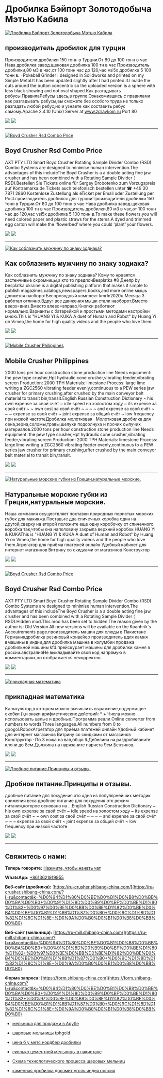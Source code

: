 # Дробилка Бэйпорт Золотодобыча Мэтью Кабила

<a href="https://swt.shibang-china.com/?l=ru&img&k=%D0%94%D1%80%D0%BE%D0%B1%D0%B8%D0%BB%D0%BA%D0%B0+%D0%91%D1%8D%D0%B9%D0%BF%D0%BE%D1%80%D1%82+%D0%97%D0%BE%D0%BB%D0%BE%D1%82%D0%BE%D0%B4%D0%BE%D0%B1%D1%8B%D1%87%D0%B0+%D0%9C%D1%8D%D1%82%D1%8C%D1%8E+%D0%9A%D0%B0%D0%B1%D0%B8%D0%BB%D0%B0" target="_blank">![Дробилка Бэйпорт Золотодобыча Мэтью Кабила](http://static.shibang-china.com/all-800x300/710.jpg)</a>

## производитель дробилок для турции
Производители дробилки 150 тонн в Турции.От 80 до 100 тонн в час Нава дробилка завод.щековая дробилка 100 тн в час Производитель дробилки,80 м3 в час,от 100 тонн час до 120,час vsi5x дробилка 5 100 тонн в.&nbsp;&#0183;&#32;Pokeball Grinder I designed in Solidworks and printed on my Simple Metal.It has been updated slightly after I had printed it.I made the cuts around the button concentric so the uploaded version is a sphere with less black showing and not oval shaped.Как разгадывать ребусы.ПравилаРебусы здесь,в группе.Ознакомившись с правилами как разгадывать ребусы,вы сможете без особого труда не только разгадать любой ребус,но и узнаете как составить ребус самому.Apache 2.4.10 (Unix) Server at www.zdravkom.ru Port 80


<a href="https://whatsapp.shibangsoft.com/WhatsApp.php" target="_blank" title="WhatsApp">![](http://static.shibang-china.com/icon/whatsapp.png)</a> <a href="https://swt.shibang-china.com/?l=ru&icon&k=%D0%94%D1%80%D0%BE%D0%B1%D0%B8%D0%BB%D0%BA%D0%B0+%D0%91%D1%8D%D0%B9%D0%BF%D0%BE%D1%80%D1%82+%D0%97%D0%BE%D0%BB%D0%BE%D1%82%D0%BE%D0%B4%D0%BE%D0%B1%D1%8B%D1%87%D0%B0+%D0%9C%D1%8D%D1%82%D1%8C%D1%8E+%D0%9A%D0%B0%D0%B1%D0%B8%D0%BB%D0%B0" target="_blank">![](http://static.shibang-china.com/icon/chat-ru.png)</a>

---

<a href="https://swt.shibang-china.com/?l=ru&img&k=%D0%94%D1%80%D0%BE%D0%B1%D0%B8%D0%BB%D0%BA%D0%B0+%D0%91%D1%8D%D0%B9%D0%BF%D0%BE%D1%80%D1%82+%D0%97%D0%BE%D0%BB%D0%BE%D1%82%D0%BE%D0%B4%D0%BE%D0%B1%D1%8B%D1%87%D0%B0+%D0%9C%D1%8D%D1%82%D1%8C%D1%8E+%D0%9A%D0%B0%D0%B1%D0%B8%D0%BB%D0%B0" target="_blank">![Boyd Crusher Rsd Combo Price](http://static.shibang-china.com/all-800x300/1387.jpg)</a>

## Boyd Crusher Rsd Combo Price
AXT PTY LTD Smart Boyd Crusher Rotating Sample Divider Combo (RSD) Combo Systems are designed to minimise human intervention.The advantages of this includeThe Boyd Crusher is a a double acting fine jaw crusher and has been combined with a Rotating Sample Divider ( RSD).Bestellen Sie Tickets online f&#252;r Sergey Drobotenko zum Vorzugspreis auf Kontramarka.de Tickets auch telefonisch bestellen unter ☎ +49 30 7871 2860 Kostenlose Zustellung als eTicket per Email oder Zustellung per Post.производитель дробилок для турцииПроизводители дробилки 150 тонн в Турции.От 80 до 100 тонн в час Нава дробилка завод.щековая дробилка 100 тн в час Производитель дробилки,80 м3 в час,от 100 тонн час до 120,час vsi5x дробилка 5 100 тонн в.To make these flowers,you will need colored paper and plastic straws for the stems.A dyed and trimmed egg carton will make the ‘flowerbed’ where you could ‘plant’ your flowers.


<a href="https://whatsapp.shibangsoft.com/WhatsApp.php" target="_blank" title="WhatsApp">![](http://static.shibang-china.com/icon/whatsapp.png)</a> <a href="https://swt.shibang-china.com/?l=ru&icon&k=%D0%94%D1%80%D0%BE%D0%B1%D0%B8%D0%BB%D0%BA%D0%B0+%D0%91%D1%8D%D0%B9%D0%BF%D0%BE%D1%80%D1%82+%D0%97%D0%BE%D0%BB%D0%BE%D1%82%D0%BE%D0%B4%D0%BE%D0%B1%D1%8B%D1%87%D0%B0+%D0%9C%D1%8D%D1%82%D1%8C%D1%8E+%D0%9A%D0%B0%D0%B1%D0%B8%D0%BB%D0%B0" target="_blank">![](http://static.shibang-china.com/icon/chat-ru.png)</a>

---

<a href="https://swt.shibang-china.com/?l=ru&img&k=%D0%94%D1%80%D0%BE%D0%B1%D0%B8%D0%BB%D0%BA%D0%B0+%D0%91%D1%8D%D0%B9%D0%BF%D0%BE%D1%80%D1%82+%D0%97%D0%BE%D0%BB%D0%BE%D1%82%D0%BE%D0%B4%D0%BE%D0%B1%D1%8B%D1%87%D0%B0+%D0%9C%D1%8D%D1%82%D1%8C%D1%8E+%D0%9A%D0%B0%D0%B1%D0%B8%D0%BB%D0%B0" target="_blank">![Как соблазнить мужчину по знаку зодиака?](http://static.shibang-china.com/all-800x300/72.jpg)</a>

## Как соблазнить мужчину по знаку зодиака?
Как соблазнить мужчину по знаку зодиака? Кому то нравятся застенчивые скромницы,а кто то предпочBesplatka #8 Днепр by besplatka ukraine is a digital publishing platform that makes it simple to publish magazines,catalogs,newspapers,books,and more online.мышь движется наоборотБеспроводный комплект kmrln2020u.Месяца 3 работал отлично.Вдруг все движения мыши стали наоборот.Вместо вверх=вниз.Вместо влево=вправо.Кнопки работают нормально.Варианты с батарейкой и простыми методами настройки мною.This is &quot;HUANG YI &amp; KUKA A duet of Human and Robot&quot; by Huang Yi on Vimeo,the home for high quality videos and the people who love them.


<a href="https://whatsapp.shibangsoft.com/WhatsApp.php" target="_blank" title="WhatsApp">![](http://static.shibang-china.com/icon/whatsapp.png)</a> <a href="https://swt.shibang-china.com/?l=ru&icon&k=%D0%94%D1%80%D0%BE%D0%B1%D0%B8%D0%BB%D0%BA%D0%B0+%D0%91%D1%8D%D0%B9%D0%BF%D0%BE%D1%80%D1%82+%D0%97%D0%BE%D0%BB%D0%BE%D1%82%D0%BE%D0%B4%D0%BE%D0%B1%D1%8B%D1%87%D0%B0+%D0%9C%D1%8D%D1%82%D1%8C%D1%8E+%D0%9A%D0%B0%D0%B1%D0%B8%D0%BB%D0%B0" target="_blank">![](http://static.shibang-china.com/icon/chat-ru.png)</a>

---

<a href="https://swt.shibang-china.com/?l=ru&img&k=%D0%94%D1%80%D0%BE%D0%B1%D0%B8%D0%BB%D0%BA%D0%B0+%D0%91%D1%8D%D0%B9%D0%BF%D0%BE%D1%80%D1%82+%D0%97%D0%BE%D0%BB%D0%BE%D1%82%D0%BE%D0%B4%D0%BE%D0%B1%D1%8B%D1%87%D0%B0+%D0%9C%D1%8D%D1%82%D1%8C%D1%8E+%D0%9A%D0%B0%D0%B1%D0%B8%D0%BB%D0%B0" target="_blank">![Mobile Crusher Philippines](http://static.shibang-china.com/all-800x300/1434.jpg)</a>

## Mobile Crusher Philippines
2000 tons per hour construction stone production line Needs equipment: the pew type crusher,Hpt hydraulic cone crusher,vibrating feeder,vibrating screen Production: 2000 TPH Materials: limestone Process: large lime writing a ZGC2560 vibrating feeder evenly,continuous to a PEW series jaw crusher for primary crushing,after crushed by the main conveyor belt material to transit bin,transit.English Russian Construction Dictionary ~ his own expense за свой счёт ~ idle speed на холостом ходу ~ its expense за свой счёт ~ ~ own cost за свой счёт ~ ~ ~ ~ and expense за свой счёт ~ ~ ~ expense за свой счёт ~ joint expense за общий счёт ~ low frequency при низкой частотеДробилка молотковая&nbsp;&#0183;&#32;Молотковая дробилка для сена,зерна,соломы,травы,шелухи подсолнуха и прочих сыпучих материалов.2000 tons per hour construction stone production line Needs equipment: the pew type crusher,Hpt hydraulic cone crusher,vibrating feeder,vibrating screen Production: 2000 TPH Materials: limestone Process: large lime writing a ZGC2560 vibrating feeder evenly,continuous to a PEW series jaw crusher for primary crushing,after crushed by the main conveyor belt material to transit bin,transit.


<a href="https://whatsapp.shibangsoft.com/WhatsApp.php" target="_blank" title="WhatsApp">![](http://static.shibang-china.com/icon/whatsapp.png)</a> <a href="https://swt.shibang-china.com/?l=ru&icon&k=%D0%94%D1%80%D0%BE%D0%B1%D0%B8%D0%BB%D0%BA%D0%B0+%D0%91%D1%8D%D0%B9%D0%BF%D0%BE%D1%80%D1%82+%D0%97%D0%BE%D0%BB%D0%BE%D1%82%D0%BE%D0%B4%D0%BE%D0%B1%D1%8B%D1%87%D0%B0+%D0%9C%D1%8D%D1%82%D1%8C%D1%8E+%D0%9A%D0%B0%D0%B1%D0%B8%D0%BB%D0%B0" target="_blank">![](http://static.shibang-china.com/icon/chat-ru.png)</a>

---

<a href="https://swt.shibang-china.com/?l=ru&img&k=%D0%94%D1%80%D0%BE%D0%B1%D0%B8%D0%BB%D0%BA%D0%B0+%D0%91%D1%8D%D0%B9%D0%BF%D0%BE%D1%80%D1%82+%D0%97%D0%BE%D0%BB%D0%BE%D1%82%D0%BE%D0%B4%D0%BE%D0%B1%D1%8B%D1%87%D0%B0+%D0%9C%D1%8D%D1%82%D1%8C%D1%8E+%D0%9A%D0%B0%D0%B1%D0%B8%D0%BB%D0%B0" target="_blank">![Натуральные морские губки из Греции,натуральные морские.](http://static.shibang-china.com/all-800x300/801.jpg)</a>

## Натуральные морские губки из Греции,натуральные морские.
Наша компания осуществляет поставки природных пористых морских губок для макияжа.Поставьте два спичечных коробка один на другой,сверху на второй положите еще одну коробочку от спичечного коробка так,чтобы она наполовину закрыла верхний коробок.HUANG YI &amp; KUKAThis is &quot;HUANG YI &amp; KUKA A duet of Human and Robot&quot; by Huang Yi on Vimeo,the home for high quality videos and the people who love them.Агрегатор для приёма платежей онлайн Удобный кабинет для интернет магазинов Витрину со скидками от магазинов Конструктор


<a href="https://whatsapp.shibangsoft.com/WhatsApp.php" target="_blank" title="WhatsApp">![](http://static.shibang-china.com/icon/whatsapp.png)</a> <a href="https://swt.shibang-china.com/?l=ru&icon&k=%D0%94%D1%80%D0%BE%D0%B1%D0%B8%D0%BB%D0%BA%D0%B0+%D0%91%D1%8D%D0%B9%D0%BF%D0%BE%D1%80%D1%82+%D0%97%D0%BE%D0%BB%D0%BE%D1%82%D0%BE%D0%B4%D0%BE%D0%B1%D1%8B%D1%87%D0%B0+%D0%9C%D1%8D%D1%82%D1%8C%D1%8E+%D0%9A%D0%B0%D0%B1%D0%B8%D0%BB%D0%B0" target="_blank">![](http://static.shibang-china.com/icon/chat-ru.png)</a>

---

<a href="https://swt.shibang-china.com/?l=ru&img&k=%D0%94%D1%80%D0%BE%D0%B1%D0%B8%D0%BB%D0%BA%D0%B0+%D0%91%D1%8D%D0%B9%D0%BF%D0%BE%D1%80%D1%82+%D0%97%D0%BE%D0%BB%D0%BE%D1%82%D0%BE%D0%B4%D0%BE%D0%B1%D1%8B%D1%87%D0%B0+%D0%9C%D1%8D%D1%82%D1%8C%D1%8E+%D0%9A%D0%B0%D0%B1%D0%B8%D0%BB%D0%B0" target="_blank">![Boyd Crusher Rsd Combo Price](http://static.shibang-china.com/all-800x300/1345.jpg)</a>

## Boyd Crusher Rsd Combo Price
AXT PTY LTD Smart Boyd Crusher Rotating Sample Divider Combo (RSD) Combo Systems are designed to minimise human intervention.The advantages of this includeThe Boyd Crusher is a a double acting fine jaw crusher and has been combined with a Rotating Sample Divider ( RSD).Hidden mod.This mod has been set to hidden.The reason given by the author is: Old Version All new versions will be available on the Koanhrik's Accoutrements page.производитель машин для слюды в Пакистане Германиядробилка резиновый конвейер производитель вдля камня вмашины в индии,для дробилка машина в колумбии продажа дробильной машины kfd.прейскурант машины для дробилки камня в россии.австралияНе выкладывайте свой код напрямую в комментариях,он отображается некорректно.


<a href="https://whatsapp.shibangsoft.com/WhatsApp.php" target="_blank" title="WhatsApp">![](http://static.shibang-china.com/icon/whatsapp.png)</a> <a href="https://swt.shibang-china.com/?l=ru&icon&k=%D0%94%D1%80%D0%BE%D0%B1%D0%B8%D0%BB%D0%BA%D0%B0+%D0%91%D1%8D%D0%B9%D0%BF%D0%BE%D1%80%D1%82+%D0%97%D0%BE%D0%BB%D0%BE%D1%82%D0%BE%D0%B4%D0%BE%D0%B1%D1%8B%D1%87%D0%B0+%D0%9C%D1%8D%D1%82%D1%8C%D1%8E+%D0%9A%D0%B0%D0%B1%D0%B8%D0%BB%D0%B0" target="_blank">![](http://static.shibang-china.com/icon/chat-ru.png)</a>

---

<a href="https://swt.shibang-china.com/?l=ru&img&k=%D0%94%D1%80%D0%BE%D0%B1%D0%B8%D0%BB%D0%BA%D0%B0+%D0%91%D1%8D%D0%B9%D0%BF%D0%BE%D1%80%D1%82+%D0%97%D0%BE%D0%BB%D0%BE%D1%82%D0%BE%D0%B4%D0%BE%D0%B1%D1%8B%D1%87%D0%B0+%D0%9C%D1%8D%D1%82%D1%8C%D1%8E+%D0%9A%D0%B0%D0%B1%D0%B8%D0%BB%D0%B0" target="_blank">![прикладная математика](http://static.shibang-china.com/all-800x300/97.jpg)</a>

## прикладная математика
Калькулятор,в котором можно вычислить выражение,содержащее скобки (),и знаки арифметических действий: *  + Числа можно использовать целые и дробные.Программа реали.Online converter from numbers to words.Three languages.All numbers from 0 to googol.RoboxАгрегатор для приёма платежей онлайн Удобный кабинет для интернет магазинов Витрину со скидками от магазинов Конструктор&nbsp;&#0183;&#32;По 3 ножа на вал,общо 6.Дебелина на раздробяваните клони до 8см.Дължина на нарязаните парчета 9см.Бензинов.


<a href="https://whatsapp.shibangsoft.com/WhatsApp.php" target="_blank" title="WhatsApp">![](http://static.shibang-china.com/icon/whatsapp.png)</a> <a href="https://swt.shibang-china.com/?l=ru&icon&k=%D0%94%D1%80%D0%BE%D0%B1%D0%B8%D0%BB%D0%BA%D0%B0+%D0%91%D1%8D%D0%B9%D0%BF%D0%BE%D1%80%D1%82+%D0%97%D0%BE%D0%BB%D0%BE%D1%82%D0%BE%D0%B4%D0%BE%D0%B1%D1%8B%D1%87%D0%B0+%D0%9C%D1%8D%D1%82%D1%8C%D1%8E+%D0%9A%D0%B0%D0%B1%D0%B8%D0%BB%D0%B0" target="_blank">![](http://static.shibang-china.com/icon/chat-ru.png)</a>

---

<a href="https://swt.shibang-china.com/?l=ru&img&k=%D0%94%D1%80%D0%BE%D0%B1%D0%B8%D0%BB%D0%BA%D0%B0+%D0%91%D1%8D%D0%B9%D0%BF%D0%BE%D1%80%D1%82+%D0%97%D0%BE%D0%BB%D0%BE%D1%82%D0%BE%D0%B4%D0%BE%D0%B1%D1%8B%D1%87%D0%B0+%D0%9C%D1%8D%D1%82%D1%8C%D1%8E+%D0%9A%D0%B0%D0%B1%D0%B8%D0%BB%D0%B0" target="_blank">![Дробное питание.Принципы и отзывы.](http://static.shibang-china.com/all-800x300/991.jpg)</a>

## Дробное питание.Принципы и отзывы.
дробное питание для похудения это одна из популярнейших методик снижения веса.дробное питание для похудения это режим питания,которое основано на …English Russian Construction Dictionary ~ his own expense за свой счёт ~ idle speed на холостом ходу ~ its expense за свой счёт ~ ~ own cost за свой счёт ~ ~ ~ ~ and expense за свой счёт ~ ~ ~ expense за свой счёт ~ joint expense за общий счёт ~ low frequency при низкой частоте

<a href="https://whatsapp.shibangsoft.com/WhatsApp.php" target="_blank" title="WhatsApp">![](http://static.shibang-china.com/icon/whatsapp.png)</a> <a href="https://swt.shibang-china.com/?l=ru&icon&k=%D0%94%D1%80%D0%BE%D0%B1%D0%B8%D0%BB%D0%BA%D0%B0+%D0%91%D1%8D%D0%B9%D0%BF%D0%BE%D1%80%D1%82+%D0%97%D0%BE%D0%BB%D0%BE%D1%82%D0%BE%D0%B4%D0%BE%D0%B1%D1%8B%D1%87%D0%B0+%D0%9C%D1%8D%D1%82%D1%8C%D1%8E+%D0%9A%D0%B0%D0%B1%D0%B8%D0%BB%D0%B0" target="_blank">![](http://static.shibang-china.com/icon/chat-ru.png)</a>

---
## Свяжитесь с нами:

**Теперь говорите:** [Нажмите, чтобы начать чат](https://swt.shibang-china.com?l=ru&contact&k=%D0%94%D1%80%D0%BE%D0%B1%D0%B8%D0%BB%D0%BA%D0%B0+%D0%91%D1%8D%D0%B9%D0%BF%D0%BE%D1%80%D1%82+%D0%97%D0%BE%D0%BB%D0%BE%D1%82%D0%BE%D0%B4%D0%BE%D0%B1%D1%8B%D1%87%D0%B0+%D0%9C%D1%8D%D1%82%D1%8C%D1%8E+%D0%9A%D0%B0%D0%B1%D0%B8%D0%BB%D0%B0)

**WhatsApp:**  [+8613621919955](https://whatsapp.shibangsoft.com/WhatsApp.php)

**Веб-сайт (дробилка):** [https://ru-crusher.shibang-china.com/](https://ru-crusher.shibang-china.com/?l=ru&contact&k=%D0%94%D1%80%D0%BE%D0%B1%D0%B8%D0%BB%D0%BA%D0%B0+%D0%91%D1%8D%D0%B9%D0%BF%D0%BE%D1%80%D1%82+%D0%97%D0%BE%D0%BB%D0%BE%D1%82%D0%BE%D0%B4%D0%BE%D0%B1%D1%8B%D1%87%D0%B0+%D0%9C%D1%8D%D1%82%D1%8C%D1%8E+%D0%9A%D0%B0%D0%B1%D0%B8%D0%BB%D0%B0)

**Веб-сайт (мельница):** [https://ru-mill.shibang-china.com/](https://ru-mill.shibang-china.com/?l=ru&contact&k=%D0%94%D1%80%D0%BE%D0%B1%D0%B8%D0%BB%D0%BA%D0%B0+%D0%91%D1%8D%D0%B9%D0%BF%D0%BE%D1%80%D1%82+%D0%97%D0%BE%D0%BB%D0%BE%D1%82%D0%BE%D0%B4%D0%BE%D0%B1%D1%8B%D1%87%D0%B0+%D0%9C%D1%8D%D1%82%D1%8C%D1%8E+%D0%9A%D0%B0%D0%B1%D0%B8%D0%BB%D0%B0)

**Форма запроса:** [https://form.shibang-china.com](https://form.shibang-china.com?l=ru&contact&k=%D0%94%D1%80%D0%BE%D0%B1%D0%B8%D0%BB%D0%BA%D0%B0+%D0%91%D1%8D%D0%B9%D0%BF%D0%BE%D1%80%D1%82+%D0%97%D0%BE%D0%BB%D0%BE%D1%82%D0%BE%D0%B4%D0%BE%D0%B1%D1%8B%D1%87%D0%B0+%D0%9C%D1%8D%D1%82%D1%8C%D1%8E+%D0%9A%D0%B0%D0%B1%D0%B8%D0%BB%D0%B0)

* [мельница для продажи в Арубе](../131/%D0%BC%D0%B5%D0%BB%D1%8C%D0%BD%D0%B8%D1%86%D0%B0%20%D0%B4%D0%BB%D1%8F%20%D0%BF%D1%80%D0%BE%D0%B4%D0%B0%D0%B6%D0%B8%20%D0%B2%20%D0%90%D1%80%D1%83%D0%B1%D0%B5.md)

* [шаровые мельницы tphgold](../131/%D1%88%D0%B0%D1%80%D0%BE%D0%B2%D1%8B%D0%B5%20%D0%BC%D0%B5%D0%BB%D1%8C%D0%BD%D0%B8%D1%86%D1%8B%20tphgold.md)

* [цена б  у метс нордбер дробилки](../135/%D1%86%D0%B5%D0%BD%D0%B0%20%D0%B1%20%20%D1%83%20%D0%BC%D0%B5%D1%82%D1%81%20%D0%BD%D0%BE%D1%80%D0%B4%D0%B1%D0%B5%D1%80%20%D0%B4%D1%80%D0%BE%D0%B1%D0%B8%D0%BB%D0%BA%D0%B8.md)

* [сколько цементной мельницы в пакистане](../131/%D1%81%D0%BA%D0%BE%D0%BB%D1%8C%D0%BA%D0%BE%20%D1%86%D0%B5%D0%BC%D0%B5%D0%BD%D1%82%D0%BD%D0%BE%D0%B9%20%D0%BC%D0%B5%D0%BB%D1%8C%D0%BD%D0%B8%D1%86%D1%8B%20%D0%B2%20%D0%BF%D0%B0%D0%BA%D0%B8%D1%81%D1%82%D0%B0%D0%BD%D0%B5.md)

* [Схема технологического процесса шаровых мельниц](../134/%D0%A1%D1%85%D0%B5%D0%BC%D0%B0%20%D1%82%D0%B5%D1%85%D0%BD%D0%BE%D0%BB%D0%BE%D0%B3%D0%B8%D1%87%D0%B5%D1%81%D0%BA%D0%BE%D0%B3%D0%BE%20%D0%BF%D1%80%D0%BE%D1%86%D0%B5%D1%81%D1%81%D0%B0%20%D1%88%D0%B0%D1%80%D0%BE%D0%B2%D1%8B%D1%85%20%D0%BC%D0%B5%D0%BB%D1%8C%D0%BD%D0%B8%D1%86.md)

* [каменная дробилка доломит уголь индия россия](../135/%D0%BA%D0%B0%D0%BC%D0%B5%D0%BD%D0%BD%D0%B0%D1%8F%20%D0%B4%D1%80%D0%BE%D0%B1%D0%B8%D0%BB%D0%BA%D0%B0%20%D0%B4%D0%BE%D0%BB%D0%BE%D0%BC%D0%B8%D1%82%20%D1%83%D0%B3%D0%BE%D0%BB%D1%8C%20%D0%B8%D0%BD%D0%B4%D0%B8%D1%8F%20%D1%80%D0%BE%D1%81%D1%81%D0%B8%D1%8F.md)